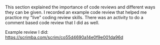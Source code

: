 This section explained the importance of code reviews and different ways they can be given. I recorded an example code review that helped me practice my "live" coding review skills. There was an activity to do a comment based code review that I did as well.

Example review I did: https://scrimba.com/scrim/co55d4690a14e0f9e001da96d

